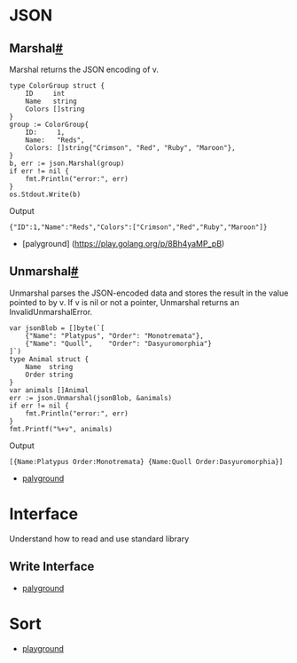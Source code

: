 # JSON
## Marshal[#](https://godoc.org/encoding/json#example-Marshal)
Marshal returns the JSON encoding of v.


```
type ColorGroup struct {
    ID     int
    Name   string
    Colors []string
}
group := ColorGroup{
    ID:     1,
    Name:   "Reds",
    Colors: []string{"Crimson", "Red", "Ruby", "Maroon"},
}
b, err := json.Marshal(group)
if err != nil {
    fmt.Println("error:", err)
}
os.Stdout.Write(b)
```

Output
```
{"ID":1,"Name":"Reds","Colors":["Crimson","Red","Ruby","Maroon"]}
```

 - [palyground] (https://play.golang.org/p/8Bh4yaMP_pB)

## Unmarshal[#](https://godoc.org/encoding/json#example-unMarshal)
Unmarshal parses the JSON-encoded data and stores the result in the value pointed to by v. If v is nil or not a pointer, Unmarshal returns an InvalidUnmarshalError.
```
var jsonBlob = []byte(`[
	{"Name": "Platypus", "Order": "Monotremata"},
	{"Name": "Quoll",    "Order": "Dasyuromorphia"}
]`)
type Animal struct {
    Name  string
    Order string
}
var animals []Animal
err := json.Unmarshal(jsonBlob, &animals)
if err != nil {
    fmt.Println("error:", err)
}
fmt.Printf("%+v", animals)
```
Output
```
[{Name:Platypus Order:Monotremata} {Name:Quoll Order:Dasyuromorphia}]
```

  - [palyground](https://play.golang.org/p/O2AVaI8_6cQ)


# Interface
Understand how to read and use standard library
## Write Interface
 - [palyground](https://play.golang.org/p/uxHcTZcX9sx)


# Sort
 - [playground](https://play.golang.org/p/nogd5ZCix02)